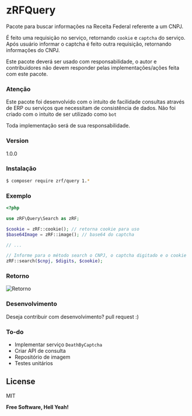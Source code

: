 # zRFQuery

Pacote para buscar informações na Receita Federal referente a um CNPJ.

É feito uma requisição no serviço, retornando `cookie` e `captcha` do serviço. Após usuário informar
o captcha é feito outra requisição, retornando informações do CNPJ.

Este pacote deverá ser usado com responsabilidade, o autor e contribuidores não devem responder pelas implementações/ações feita com este pacote.

### Atenção

Este pacote foi desenvolvido com o intuito de facilidade consultas através de ERP ou serviços que necessitam de consistência de dados. Não foi criado com o intuito de ser utilizado como `bot`

Toda implementação será de sua responsabilidade.

### Version
1.0.0

### Instalação

```sh
$ composer require zrf/query 1.*
```
### Exemplo

```php
<?php

use zRF\Query\Search as zRF;

$cookie = zRF::cookie(); // retorna cookie para uso
$base64Image = zRF::image(); // base64 do captcha

// ...

// Informe para o método search o CNPJ, o captcha digitado e o cookie
zRF::search($cnpj, $digits, $cookie);
```

### Retorno
![Retorno](http://s32.postimg.org/r60gurdg5/Screenshot_from_2016_04_28_18_43_13.png)

### Desenvolvimento
Deseja contribuir com desenvolvimento? pull request :)

### To-do
- Implementar serviço `DeathByCaptcha`
- Criar API de consulta
- Repositório de imagem
- Testes unitários

License
----
MIT

**Free Software, Hell Yeah!**

[//]: # (These are reference links used in the body of this note and get stripped out when the markdown processor does its job. There is no need to format nicely because it shouldn't be seen. Thanks SO - http://stackoverflow.com/questions/4823468/store-comments-in-markdown-syntax)

